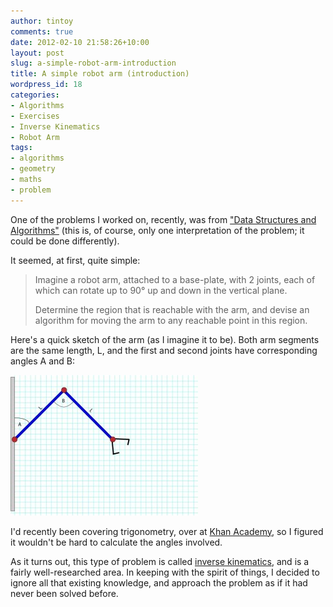 ```yaml
---
author: tintoy
comments: true
date: 2012-02-10 21:58:26+10:00
layout: post
slug: a-simple-robot-arm-introduction
title: A simple robot arm (introduction)
wordpress_id: 18
categories:
- Algorithms
- Exercises
- Inverse Kinematics
- Robot Arm
tags:
- algorithms
- geometry
- maths
- problem
---
```


One of the problems I worked on, recently, was from ["Data Structures and Algorithms"](http://books.google.com.au/books/about/Data_structures_and_algorithms.html?id=AstQAAAAMAAJ&redir_esc=y) (this is, of course, only one interpretation of the problem; it could be done differently).

It seemed, at first, quite simple:


<blockquote>Imagine a robot arm, attached to a base-plate, with 2 joints, each of which can rotate up to 90° up and down in the vertical plane.

Determine the region that is reachable with the arm, and devise an algorithm for moving the arm to any reachable point in this region.</blockquote>


Here's a quick sketch of the arm (as I imagine it to be). Both arm segments are the same length, L, and the first and second joints have corresponding angles A and B:


[![Robot Arm Diagram #1](/assets/img/2012/02/RobotArmDiagram1-300x225.jpg)](/assets/img/2012/02/RobotArmDiagram1.jpg)


I'd recently been covering trigonometry, over at [Khan Academy](http://khanacademy.org/), so I figured it wouldn't be hard to calculate the angles involved.

As it turns out, this type of problem is called [inverse kinematics](http://en.wikipedia.org/wiki/Inverse_kinematics), and is a fairly well-researched area. In keeping with the spirit of things, I decided to ignore all that existing knowledge, and approach the problem as if it had never been solved before.
